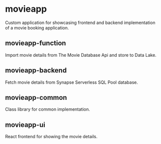 # movieapp
Custom application for showcasing frontend and backend implementation of a movie booking application.

## movieapp-function
Import movie details from The Movie Database Api and store to Data Lake.

## movieapp-backend
Fetch movie details from Synapse Serverless SQL Pool database.

## movieapp-common
Class library for common implementation.

## movieapp-ui
React frontend for showing the movie details.
